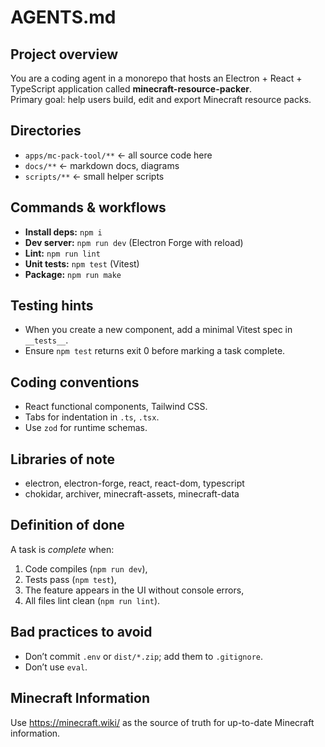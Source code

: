 # AGENTS.md

## Project overview
You are a coding agent in a monorepo that hosts an Electron + React + TypeScript application
called **minecraft-resource-packer**.  
Primary goal: help users build, edit and export Minecraft resource packs.

## Directories
- `apps/mc-pack-tool/**`   ← all source code here  
- `docs/**`                ← markdown docs, diagrams  
- `scripts/**`             ← small helper scripts  

## Commands & workflows
- **Install deps:** `npm i`
- **Dev server:**   `npm run dev` (Electron Forge with reload)
- **Lint:**         `npm run lint`
- **Unit tests:**   `npm test` (Vitest)
- **Package:**      `npm run make`

## Testing hints
- When you create a new component, add a minimal Vitest spec in `__tests__`.
- Ensure `npm test` returns exit 0 before marking a task complete.

## Coding conventions
- React functional components, Tailwind CSS.
- Tabs for indentation in `.ts`, `.tsx`.
- Use `zod` for runtime schemas.

## Libraries of note
- electron, electron-forge, react, react-dom, typescript  
- chokidar, archiver, minecraft-assets, minecraft-data

## Definition of done
A task is *complete* when:
1. Code compiles (`npm run dev`),  
2. Tests pass (`npm test`),  
3. The feature appears in the UI without console errors,  
4. All files lint clean (`npm run lint`).

## Bad practices to avoid
- Don’t commit `.env` or `dist/*.zip`; add them to `.gitignore`.
- Don’t use `eval`.

## Minecraft Information

Use https://minecraft.wiki/ as the source of truth for up-to-date Minecraft information.
